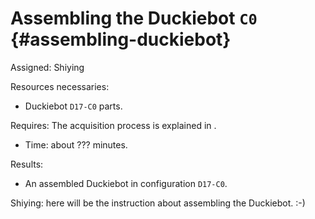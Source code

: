 # Assembling the Duckiebot `C0` {#assembling-duckiebot}

Assigned: Shiying

<div class='requirements' markdown="1">

Resources necessaries:

- Duckiebot `D17-C0` parts.

Requires: The acquisition process is explained in [](#acquiring-parts).

- Time: about ??? minutes.

Results:

-  An assembled Duckiebot in configuration `D17-C0`.

</div>


Shiying: here will be the instruction about assembling the Duckiebot.
:-)
